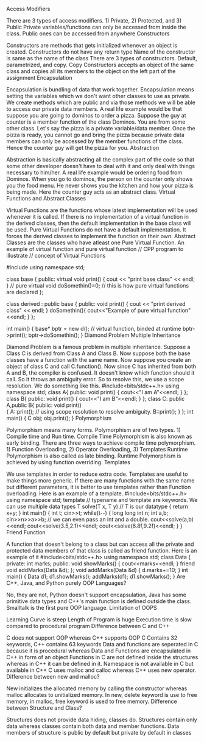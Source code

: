 Access Modifiers

There are 3 types of access modifiers. 1) Private, 2) Protected, and 3) Public
Private variables/functions can only be accessed from inside the class.
Public ones can be accessed from anywhere
Constructors

Constructors are methods that gets initialized whenever an object is created.
Constructors do not have any return type
Name of the constructor is same as the name of the class
There are 3 types of constructors. Default, parametrized, and copy.
Copy Constructors accepts an object of the same class and copies all its members to the object on the left part of the assignment
Encapsulation

Encapsulation is bundling of data that work together.
Encapsulation means setting the variables which we don't want other classes to use as private.
We create methods which are public and via those methods we will be able to access our private data members.
A real life example would be that suppose you are going to dominos to order a pizza. Suppose the guy at counter is a member function of the class Dominos. You are from some other class. Let's say the pizza is a private variable/data member. Once the pizza is ready, you cannot go and bring the pizza because private data members can only be accessed by the member functions of the class. Hence the counter guy will get the pizza for you.
Abstraction

Abstraction is basically abstracting all the complex part of the code so that some other developer doesn't have to deal with it and only deal with things necessary to him/her.
A real life example would be ordering food from Dominos. When you go to dominos, the person on the counter only shows you the food menu. He never shows you the kitchen and how your pizza is being made.
Here the counter guy acts as an abstract class.
Virtual Functions and Abstract Classes

Virtual Functions are the functions whose latest implementation will be used whenever it is called. If there is no implementation of a virtual function in the derived classes, then the default implementation in the base class will be used.
Pure Virtual Functions do not have a default implementation. It forces the derived classes to implement the function on their own.
Abstract Classes are the classes who have atleast one Pure Virtual Function.
An example of virtual function and pure virtual function
// CPP program to illustrate
// concept of Virtual Functions

#include <iostream>
using namespace std;

class base {
public:
	virtual void print()
	{
		cout << "print base class" << endl;
	}
 // pure virtual void doSomethin()=0; // this is how pure virtual functions are declared
};

class derived : public base {
public:
	void print()
	{
		cout << "print derived class" << endl;
	}
  doSomethin(){
	cout<<"Example of pure virtual function"<<endl;
}
};

int main()
{
	base* bptr = new d();
	// virtual function, binded at runtime
	bptr->print();
  bptr->doSomethin();
}
Diamond Problem Multiple Inheritance

Diamond Problem is a famous problem in multiple inheritance.
Suppose a Class C is derived from Class A and Class B. Now suppose both the base classes have a function with the same name.
Now suppose you create an object of class C and call C.function(). Now since C has inherited from both A and B, the compiler is confused. It doesn't know which function should it call. So it throws an ambiguity error.
So to resolve this, we use a scope resolution. We do something like this.
#include<bits/stdc++.h>
using namespace std;
class A{
    public:
    void print()
    {
        cout<<"I am A"<<endl;
    }
};
class B{
    public:
    void print()
    {
        cout<<"I am B"<<endl;
    }
};
class C: public A,public B{
    public:
    void print()  
    {
        A::print(); // using scope resolution to resolve ambiguity.
        B::print();
    }
};
int main()
{
    C obj;
    obj.print();
}
Polymorphism

Polymorphism means many forms.
Polymorphism are of two types. 1) Compile time and Run time.
Compile Time Polymorphism is also known as early binding.
There are three ways to achieve compile time polymorphism. 1) Function Overloading, 2) Operator Overloading, 3) Templates
Runtime Polymorphism is also called as late binding.
Runtime Polymorphism is achieved by using function overriding.
Templates

We use templates in order to reduce extra code. Templates are useful to make things more generic.
If there are many functions with the same name but different parameters, it is better to use templates rather than Function overloading.
Here is an example of a template.
#include<bits/stdc++.h>
using namespace std;
template<typename T> // typename and template are keywords. We can use multiple data types
T solve(T x, T y)  // T is our datatype
{
    return x+y;
}
int main()
{
    int t;
    cin>>t;
    while(t--)
    {
        long long int n;
        int a,b;
        cin>>n>>a>>b;
// we can even pass an int and a double.
        cout<<solve<int>(a,b)<<endl;
        cout<<solve<double>(3.5,2.1)<<endl; 
        cout<<solve<float>(6.8f,9.2f)<<endl;
    }
}
Friend Function

A function that doesn't belong to a class but can access all the private and protected data members of that class is called as friend function. Here is an example of it
#include<bits/stdc++.h>
using namespace std;
class Data
{
    private:
    int marks;
    public:
    void showMarks()
    {
        cout<<marks<<endl;
    }
    friend void addMarks(Data &d);
};
void addMarks(Data &d)
{
    d.marks+=10;
}
int main()
{
        Data d1;
        d1.showMarks();
        addMarks(d1);
        d1.showMarks();
}
Are C++, Java, and Python purely OOP Languages?

No, they are not, Python doesn't support encapsulation, Java has some primitive data types and C++'s main function is defined outside the class.
Smalltalk is the first pure OOP language.
Limitation of OOPS

Learning Curve is steep
Length of Program is huge
Execution time is slow compared to procedural program
Difference between C and C++

C does not support OOP whereas C++ supports OOP
C Contains 32 keywords, C++ contains 63 keywords
Data and functions are seperated in C because it is procedural whereas Data and Functions are encapsulated in C++ in form of an object
Functions in C are not defined inside the structures whereas in C++ it can be defined in it.
Namespace is not available in C but available in C++
C uses malloc and calloc whereas C++ uses new operator.
Difference between new and malloc?

New initializes the allocated memory by calling the constructor whereas malloc allocates to unitialized memory.
In new, delete keyword is use to free memory, in malloc, free keyword is used to free memory.
Difference between Structure and Class?

Structures does not provide data hiding, classes do.
Structures contain only data whereas classes contain both data and member functions.
Data members of structure is public by default but private by default in classes
